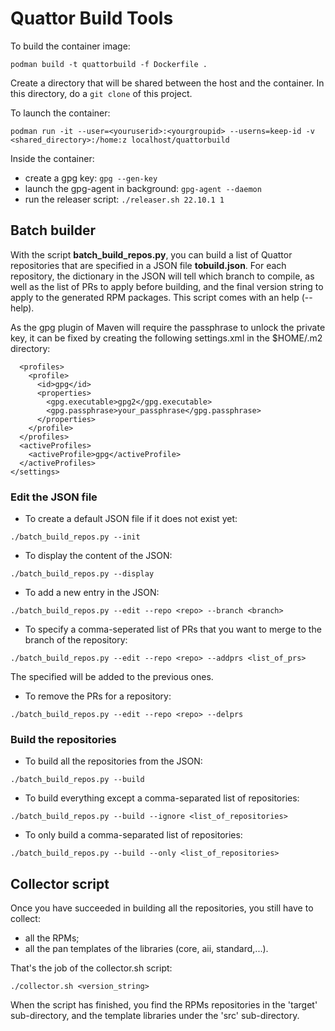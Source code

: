 # Quattor Build Tools

To build the container image:

```podman build -t quattorbuild -f Dockerfile .```

Create a directory that will be shared between the host and the container. In this directory, do a ```git clone``` of this project.

To launch the container:

```podman run -it --user=<youruserid>:<yourgroupid> --userns=keep-id -v <shared_directory>:/home:z localhost/quattorbuild```


Inside the container:

* create a gpg key: ```gpg --gen-key```
* launch the gpg-agent in background: ```gpg-agent --daemon```
* run the releaser script: ```./releaser.sh 22.10.1 1```

## Batch builder

With the script <b>batch_build_repos.py</b>, you can build a list of Quattor repositories that are specified in a JSON file <b>tobuild.json</b>. For each repository, the dictionary in the JSON will tell which branch to compile, as well as the list of PRs to apply before building, and the final version string to apply to the generated RPM packages. This script comes with an help (--help).

As the gpg plugin of Maven will require the passphrase to unlock the private key, it can be fixed by creating the following settings.xml in the $HOME/.m2 directory:
```<settings>
  <profiles>
    <profile>
      <id>gpg</id>
      <properties>
        <gpg.executable>gpg2</gpg.executable>
        <gpg.passphrase>your_passphrase</gpg.passphrase>
      </properties>
    </profile>
  </profiles>
  <activeProfiles>
    <activeProfile>gpg</activeProfile>
  </activeProfiles>
</settings>
```
### Edit the JSON file

* To create a default JSON file if it does not exist yet:

```./batch_build_repos.py --init```

* To display the content of the JSON:

```./batch_build_repos.py --display```

* To add a new entry in the JSON:

```./batch_build_repos.py --edit --repo <repo> --branch <branch>```

* To specify a comma-seperated list of PRs that you want to merge to the branch of the repository:

```./batch_build_repos.py --edit --repo <repo> --addprs <list_of_prs>```

The specified will be added to the previous ones.

* To remove the PRs for a repository:

```./batch_build_repos.py --edit --repo <repo> --delprs```

### Build the repositories

* To build all the repositories from the JSON:

```./batch_build_repos.py --build```

* To build everything except a comma-separated list of repositories:

```./batch_build_repos.py --build --ignore <list_of_repositories>```

* To only build a comma-separated list of repositories:

```./batch_build_repos.py --build --only <list_of_repositories>```

## Collector script

Once you have succeeded in building all the repositories, you still have to collect:
* all the RPMs;
* all the pan templates of the libraries (core, aii, standard,...).

That's the job of the collector.sh script:

```./collector.sh <version_string>```

When the script has finished, you find the RPMs repositories in the 'target' sub-directory, and the template libraries under the 'src' sub-directory.

